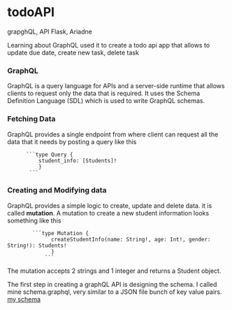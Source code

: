 # todoAPI
grapghQL, API Flask, Ariadne

Learning about GraphQL used it to create a todo api app that allows to update due date, create new task, delete task

### GraphQL
GraphQL is a query language for APIs and a server-side runtime that allows clients to request only the data that is required. It uses the Schema Definition Language (SDL) which is used to write GraphQL schemas.

### Fetching Data
GraphQL provides a single endpoint from where client can request all the data that it needs by posting a query like this

          ```type Query {
              student_info: [Students]!
              }
           ```
           
### Creating and Modifying data
GraphQL provides a simple logic to create, update and delete data. it is called **mutation**. A mutation to create a new student information looks something like this

            ```type Mutation {
                  createStudentInfo(name: String!, age: Int!, gender: String!): Students!
                  }
                ```
                
The mutation accepts 2 strings and 1 integer and returns a Student object.

The first step in creating a graphQL API is designing the schema. I called mine schema.graphql, very similar to a JSON file bunch of key value pairs. [my schema ](https://github.com/Abuton/todoAPI/schema.graphql)
                
